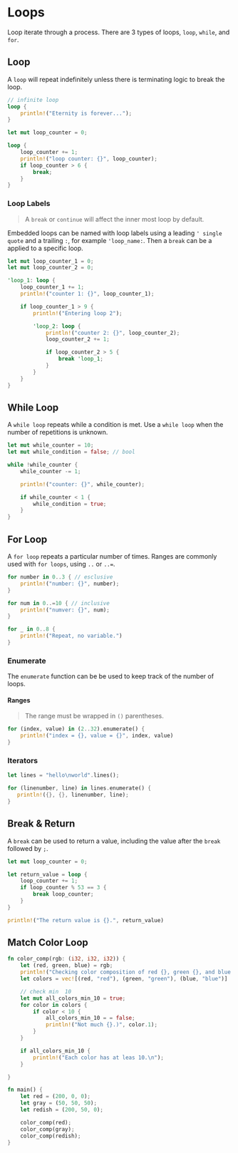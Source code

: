 # Loops

Loop iterate through a process. There are 3 types of loops, `loop`, `while`, and `for`.

## Loop

A `loop` will repeat indefinitely unless there is terminating logic to break the loop. 

```rust
// infinite loop
loop {
    println!("Eternity is forever...");
}

let mut loop_counter = 0;

loop {
    loop_counter += 1;
    println!("loop counter: {}", loop_counter);
    if loop_counter > 6 {
        break;
    }
}
```

### Loop Labels

> A `break` or `continue` will affect the inner most loop by default.

Embedded loops can be named with loop labels using a leading `' single quote` and a trailing `:`, for example `'loop_name:`. Then a `break` can be a applied to a specific loop. 


```rust
let mut loop_counter_1 = 0;
let mut loop_counter_2 = 0;

'loop_1: loop {
    loop_counter_1 += 1;
    println!("counter 1: {}", loop_counter_1);

    if loop_counter_1 > 9 {
        println!("Entering loop 2");

        'loop_2: loop {
            println!("counter 2: {}", loop_counter_2);
            loop_counter_2 += 1;

            if loop_counter_2 > 5 {
                break 'loop_1;
            }
        }
    }
}
```

## While Loop

A `while loop` repeats while a condition is met. Use a `while loop` when the number of repetitions is unknown. 

```rust
let mut while_counter = 10;
let mut while_condition = false; // bool

while !while_counter {
    while_counter -= 1;

    println!("counter: {}", while_counter);

    if while_counter < 1 {
        while_condition = true;
    }
}
```

## For Loop

A `for loop` repeats a particular number of times. Ranges are commonly used with `for loops`, using `..` or `..=`.  

```rust
for number in 0..3 { // esclusive
    println!("number: {}", number);
}

for num in 0..=10 { // inclusive
    println!("numver: {}", num);
}

for _ in 0..8 {
    println!("Repeat, no variable.")
}
```

### Enumerate 

The `enumerate` function can be be used to keep track of the number of loops. 

#### Ranges

> The range must be wrapped in `()` parentheses.

```rust
for (index, value) in (2..32).enumerate() {
    println!("index = {}, value = {}", index, value)
}
```

### Iterators

```rust
let lines = "hello\nworld".lines();

for (linenumber, line) in lines.enumerate() {
   println!({}, {}, linenumber, line);
}
```

## Break & Return 
 
A `break` can be used to return a value, including the value after the `break` followed by `;`.

```rust
let mut loop_counter = 0;

let return_value = loop {
    loop_counter += 1;
    if loop_counter % 53 == 3 {
        break loop_counter;
    }
}

println!("The return value is {}.", return_value)
```

## Match Color Loop

```rust
fn color_comp(rgb: (i32, i32, i32)) {
    let (red, green, blue) = rgb;
    println!("Checking color composition of red {}, green {}, and blue {}.", red, blue, green);
    let colors = vec![(red, "red"), (green, "green"), (blue, "blue")]

    // check min  10
    let mut all_colors_min_10 = true;
    for color in colors {
        if color < 10 {
            all_colors_min_10 = = false;
            println!("Not much {}.)", color.1);
        }
    } 

    if all_colors_min_10 {
        println!("Each color has at leas 10.\n");
    }

}

fn main() {
    let red = (200, 0, 0);
    let gray = (50, 50, 50);
    let redish = (200, 50, 0);

    color_comp(red);
    color_comp(gray);
    color_comp(redish);
}
```
